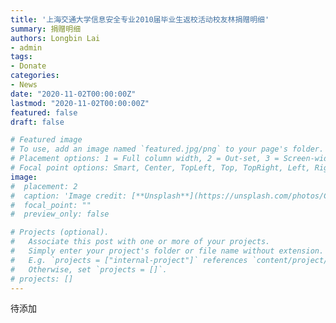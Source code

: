 ```yaml
---
title: '上海交通大学信息安全专业2010届毕业生返校活动校友林捐赠明细'
summary: 捐赠明细
authors: Longbin Lai
- admin
tags:
- Donate
categories:
- News
date: "2020-11-02T00:00:00Z"
lastmod: "2020-11-02T00:00:00Z"
featured: false
draft: false

# Featured image
# To use, add an image named `featured.jpg/png` to your page's folder.
# Placement options: 1 = Full column width, 2 = Out-set, 3 = Screen-width
# Focal point options: Smart, Center, TopLeft, Top, TopRight, Left, Right, BottomLeft, Bottom, BottomRight
image:
#  placement: 2
#  caption: 'Image credit: [**Unsplash**](https://unsplash.com/photos/CpkOjOcXdUY)'
#  focal_point: ""
#  preview_only: false

# Projects (optional).
#   Associate this post with one or more of your projects.
#   Simply enter your project's folder or file name without extension.
#   E.g. `projects = ["internal-project"]` references `content/project/deep-learning/index.md`.
#   Otherwise, set `projects = []`.
# projects: []
---
```


待添加
